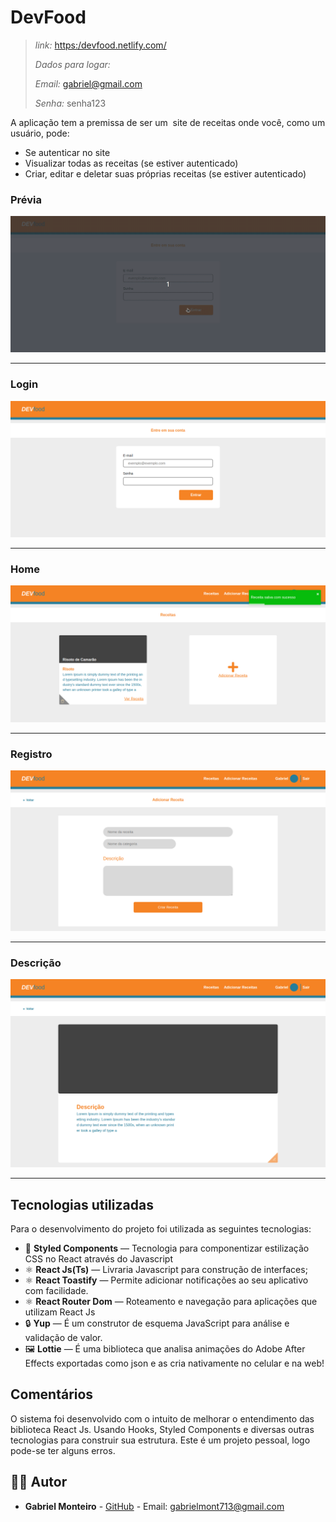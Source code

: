 
# DevFood 

>*link:*  [https:/devfood.netlify.com/](https://devfood.netlify.com/)
>
>*Dados para logar:*
>
>*Email:* gabriel@gmail.com
>
>*Senha:* senha123

A aplicação tem a premissa de ser um ​ site de receitas​ onde você, como um
usuário, pode:

 - Se autenticar no site
 - Visualizar todas as receitas (se estiver autenticado)
 - Criar, editar e deletar suas próprias receitas (se estiver autenticado)

### Prévia
![preview](https://github.com/Gabriel-Monteiro7/DevFood/blob/master/.github/preview.gif)

---
### Login
![Home](https://github.com/Gabriel-Monteiro7/DevFood/blob/master/.github/Login.png)

---
### Home
![Home](https://github.com/Gabriel-Monteiro7/DevFood/blob/master/.github/Home.png)

---

### Registro
![NewPoint](https://github.com/Gabriel-Monteiro7/DevFood/blob/master/.github/register.png)

---
### Descrição
![enter image description here](https://github.com/Gabriel-Monteiro7/DevFood/blob/master/.github/description.png)

---

## []([https://github.com/Gabriel-Monteiro7/DevFood](https://github.com/Gabriel-Monteiro7/DevFood)#tecnologias>)Tecnologias utilizadas

Para o desenvolvimento do projeto foi utilizada as seguintes tecnologias:

- :nail_care:  **Styled Components** — Tecnologia para componentizar estilização CSS no React através do Javascript
- :atom_symbol:  **React Js(Ts)** — Livraria Javascript para construção de interfaces;
- :atom_symbol:  **React Toastify** — Permite adicionar notificações ao seu aplicativo com facilidade.
- :atom_symbol:  **React Router Dom** — Roteamento e navegação para aplicações  que utilizam React Js
-   :lock:  **Yup** — É um construtor de esquema JavaScript para análise e validação de valor.
-  :framed_picture:  **Lottie** —  É uma biblioteca que analisa animações do Adobe After Effects exportadas como json e as cria nativamente no celular e na web!

## Comentários
O sistema foi desenvolvido com o intuito de melhorar o entendimento das biblioteca React Js. Usando Hooks, Styled Components e diversas outras tecnologias para construir sua estrutura. Este é um projeto pessoal, logo pode-se ter alguns erros.

## :man_technologist: Autor

-   **Gabriel Monteiro**  -  [GitHub](https://github.com/Gabriel-Monteiro7)  - Email:  [gabrielmont713@gmail.com](mailto:gabrielmont713@gmail.com)
